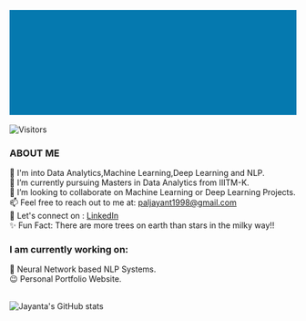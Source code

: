 
![jayant](jayant.gif)

![Visitors](https://komarev.com/ghpvc/?username=jayantapy&color=green)

<h3>ABOUT ME</h3>
🔭 I'm into Data Analytics,Machine Learning,Deep Learning and NLP. <br>
👀 I’m currently pursuing Masters in Data Analytics from IIITM-K. <br>
💞 I’m looking to collaborate on Machine Learning or Deep Learning Projects. <br>
📫 Feel free to reach out to me at: <a href="mailto:paljayant1998@gmail.com">paljayant1998@gmail.com</a> <br>
 💬 Let's connect on : <a href="https://www.linkedin.com/in/jayanta-kumar-pal-967240172/">LinkedIn </a> <br>
✨ Fun Fact: There are more trees on earth than stars in the milky way!!
<br>

<h3>I am currently working on: </h3>
🌱 Neural Network based NLP Systems. <br>
😉 Personal Portfolio Website. <br>
<br>

![Jayanta's GitHub stats](https://github-readme-stats.vercel.app/api?username=jayantapy&show_icons=true&theme=radical)


 
 <!---
Jayant017/Jayant017 is a ✨ special ✨ repository because its `README.md` (this file) appears on your GitHub profile.
You can click the Preview link to take a look at your changes.
--->
